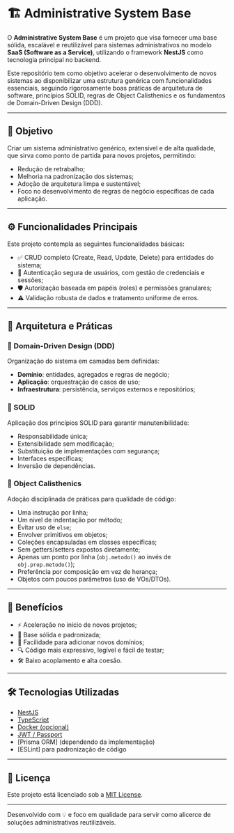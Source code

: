 # 🏗️ Administrative System Base

O **Administrative System Base** é um projeto que visa fornecer uma base sólida, escalável e reutilizável para sistemas administrativos no modelo **SaaS (Software as a Service)**, utilizando o framework **NestJS** como tecnologia principal no backend.

Este repositório tem como objetivo acelerar o desenvolvimento de novos sistemas ao disponibilizar uma estrutura genérica com funcionalidades essenciais, seguindo rigorosamente boas práticas de arquitetura de software, princípios SOLID, regras de Object Calisthenics e os fundamentos de Domain-Driven Design (DDD).

---

## 🎯 Objetivo

Criar um sistema administrativo genérico, extensível e de alta qualidade, que sirva como ponto de partida para novos projetos, permitindo:

- Redução de retrabalho;
- Melhoria na padronização dos sistemas;
- Adoção de arquitetura limpa e sustentável;
- Foco no desenvolvimento de regras de negócio específicas de cada aplicação.

---

## ⚙️ Funcionalidades Principais

Este projeto contempla as seguintes funcionalidades básicas:

- ✅ CRUD completo (Create, Read, Update, Delete) para entidades do sistema;
- 🔐 Autenticação segura de usuários, com gestão de credenciais e sessões;
- 🛡️ Autorização baseada em papéis (roles) e permissões granulares;
- ⚠️ Validação robusta de dados e tratamento uniforme de erros.

---

## 🧱 Arquitetura e Práticas

### 🧠 Domain-Driven Design (DDD)
Organização do sistema em camadas bem definidas:
- **Domínio**: entidades, agregados e regras de negócio;
- **Aplicação**: orquestração de casos de uso;
- **Infraestrutura**: persistência, serviços externos e repositórios;

### 🧩 SOLID
Aplicação dos princípios SOLID para garantir manutenibilidade:
- Responsabilidade única;
- Extensibilidade sem modificação;
- Substituição de implementações com segurança;
- Interfaces específicas;
- Inversão de dependências.

### 🧼 Object Calisthenics
Adoção disciplinada de práticas para qualidade de código:
- Uma instrução por linha;
- Um nível de indentação por método;
- Evitar uso de `else`;
- Envolver primitivos em objetos;
- Coleções encapsuladas em classes específicas;
- Sem getters/setters expostos diretamente;
- Apenas um ponto por linha (`obj.metodo()` ao invés de `obj.prop.metodo()`);
- Preferência por composição em vez de herança;
- Objetos com poucos parâmetros (uso de VOs/DTOs).

---

## 🚀 Benefícios

- ⚡ Aceleração no início de novos projetos;
- 🧱 Base sólida e padronizada;
- 🧩 Facilidade para adicionar novos domínios;
- 🔍 Código mais expressivo, legível e fácil de testar;
- 🛠️ Baixo acoplamento e alta coesão.

---

## 🛠️ Tecnologias Utilizadas

- [NestJS](https://nestjs.com/)
- [TypeScript](https://www.typescriptlang.org/)
- [Docker (opcional)](https://www.docker.com/)
- [JWT / Passport](https://docs.nestjs.com/security/authentication)
- [Prisma ORM] (dependendo da implementação)
- [ESLint] para padronização de código

---

## 📄 Licença

Este projeto está licenciado sob a [MIT License](LICENSE).

---

Desenvolvido com 💡 e foco em qualidade para servir como alicerce de soluções administrativas reutilizáveis.